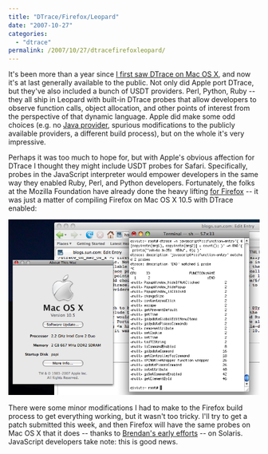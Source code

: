 ```yaml
---
title: "DTrace/Firefox/Leopard"
date: "2007-10-27"
categories:
  - "dtrace"
permalink: /2007/10/27/dtracefirefoxleopard/
---
```


It's been more than a year since [I first saw DTrace on Mac OS X](http://dtrace.org/blogs/ahl/dtrace_on_mac_os_x), and now it's at last generally available to the public. Not only did Apple port DTrace, but they've also included a bunch of USDT providers. Perl, Python, Ruby -- they all ship in Leopard with built-in DTrace probes that allow developers to observe function calls, object allocation, and other points of interest from the perspective of that dynamic language. Apple did make some odd choices (e.g. no [Java provider](http://java.sun.com/javase/6/docs/technotes/guides/vm/dtrace.html), spurious modifications to the publicly available providers, a different build process), but on the whole it's very impressive.

Perhaps it was too much to hope for, but with Apple's obvious affection for DTrace I thought they might include USDT probes for Safari. Specifically, probes in the JavaScript interpreter would empower developers in the same way they enabled Ruby, Perl, and Python developers. Fortunately, the folks at the Mozilla Foundation have already done the heavy lifting [for Firefox](http://www.opensolaris.org/os/project/mozilla-dtrace/) -- it was just a matter of compiling Firefox on Mac OS X 10.5 with DTrace enabled:

![](images/dtrace_firefox_leopard.png)

There were some minor modifications I had to make to the Firefox build process to get everything working, but it wasn't too tricky. I'll try to get a patch submitted this week, and then Firefox will have the same probes on Mac OS X that it does -- thanks to [Brendan's early efforts](http://blogs.sun.com/brendan/entry/dtrace_meets_javascript) -- on Solaris. JavaScript developers take note: this is good news.
